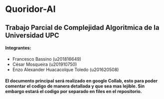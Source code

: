 # Quoridor-AI
## Trabajo Parcial de Complejidad Algoritmica de la Universidad UPC
#### Integrantes: 
* Francesco Bassino (u201816649)
* César Mosqueira (u201910750)
* Enzo Alexander Huacacolque Toledo (u201620508)
#### El documento principal será realizado en google Collab, esto para poder comentar el codigo de manera detallada y que sea mas lejible. Sin embargo estará el codigo por separado en files en el repositorio.
